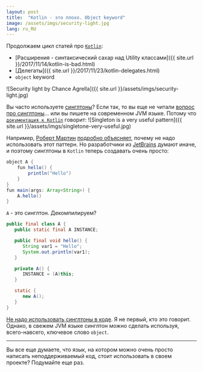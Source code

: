 ```yaml
---
layout: post
title:  "Kotlin - это плохо. Object keyword"
image: /assets/imgs/security-light.jpg
lang: ru_RU
---
```


Продолжаем цикл статей про [`Kotlin`](https://kotlinlang.org/):

 - [Расширения - синтаксический сахар над Utility классами]({{ site.url }}/2017/11/14/kotlin-is-bad.html)
 - [Делегаты]({{ site.url }}/2017/11/23/kotlin-delegates.html)
 - `object` keyword
 
![Security light by Chance Agrella]({{ site.url }}/assets/imgs/security-light.jpg)

Вы часто используете [синглтоны](https://en.wikipedia.org/wiki/Singleton_pattern)? Если так, то вы еще не читали
[вопрос про синглтоны](https://stackoverflow.com/questions/137975/what-is-so-bad-about-singletons)... 
или вы пишете на современном JVM языке. Потому что [`документация к Kotlin`](https://kotlinlang.org/docs/reference/object-declarations.html) 
говорит:
![Singleton is a very useful pattern]({{ site.url }}/assets/imgs/singletone-very-useful.jpg)

Например, [Роберт Мартин](https://en.wikipedia.org/wiki/Robert_C._Martin) 
[подробно объясняет](https://8thlight.com/blog/uncle-bob/2015/06/30/the-little-singleton.html), почему не надо 
использовать этот паттерн. Но разработчики из [JetBrains](https://www.jetbrains.com/) думают иначе, и поэтому синглтоны
в `Kotlin` теперь создавать очень просто:
```java
object A {
    fun hello() {
        println("Hello")
    }
}
fun main(args: Array<String>) {
    A.hello()
}
```

`A` - это синглтон. Декомпилируем?
```java
public final class A {
   public static final A INSTANCE;

   public final void hello() {
      String var1 = "Hello";
      System.out.println(var1);
   }

   private A() {
      INSTANCE = (A)this;
   }

   static {
      new A();
   }
}
```
[Не надо использовать синглтоны в коде](http://copist.ru/books/97things-dev/73). Я не первый, кто это говорит. Однако,
в свежем JVM языке синглтон можно сделать используя, всего-навсего, ключевое слово `object`.

---
Вы все еще думаете, что язык, на котором можно очень просто написать неподдерживаемый код, стоит использовать 
в своем проекте? Подумайте еще раз.